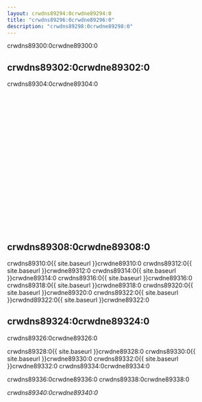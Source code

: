 ```yaml
---
layout: crwdns89294:0crwdne89294:0
title: "crwdns89296:0crwdne89296:0"
description: "crwdns89298:0crwdne89298:0"
---
```

crwdns89300:0crwdne89300:0

## crwdns89302:0crwdne89302:0

crwdns89304:0crwdne89304:0

<div class="video-wrapper">
  <iframe width="560" height="315" src="crwdns89306:0crwdne89306:0" frameborder="0" allowfullscreen></iframe>
</div>

## crwdns89308:0crwdne89308:0

crwdns89310:0{{ site.baseurl }}crwdne89310:0 crwdns89312:0{{ site.baseurl }}crwdne89312:0 crwdns89314:0{{ site.baseurl }}crwdne89314:0 crwdns89316:0{{ site.baseurl }}crwdne89316:0 crwdns89318:0{{ site.baseurl }}crwdne89318:0 crwdns89320:0{{ site.baseurl }}crwdne89320:0 crwdns89322:0{{ site.baseurl }}crwdnd89322:0{{ site.baseurl }}crwdne89322:0

## crwdns89324:0crwdne89324:0

crwdns89326:0crwdne89326:0

crwdns89328:0{{ site.baseurl }}crwdne89328:0 crwdns89330:0{{ site.baseurl }}crwdne89330:0 crwdns89332:0{{ site.baseurl }}crwdne89332:0 crwdns89334:0crwdne89334:0

crwdns89336:0crwdne89336:0 crwdns89338:0crwdne89338:0

*crwdns89340:0crwdne89340:0*